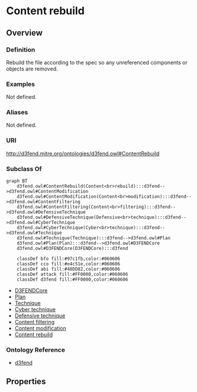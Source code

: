 # Content rebuild

## Overview

### Definition
Rebuild the file according to the spec so any unreferenced components or objects are removed.

### Examples
Not defined.

### Aliases
Not defined.

### URI
http://d3fend.mitre.org/ontologies/d3fend.owl#ContentRebuild

### Subclass Of
```mermaid
graph BT
    d3fend.owl#ContentRebuild(Content<br>rebuild):::d3fend-->d3fend.owl#ContentModification
    d3fend.owl#ContentModification(Content<br>modification):::d3fend-->d3fend.owl#ContentFiltering
    d3fend.owl#ContentFiltering(Content<br>filtering):::d3fend-->d3fend.owl#DefensiveTechnique
    d3fend.owl#DefensiveTechnique(Defensive<br>technique):::d3fend-->d3fend.owl#CyberTechnique
    d3fend.owl#CyberTechnique(Cyber<br>technique):::d3fend-->d3fend.owl#Technique
    d3fend.owl#Technique(Technique):::d3fend-->d3fend.owl#Plan
    d3fend.owl#Plan(Plan):::d3fend-->d3fend.owl#D3FENDCore
    d3fend.owl#D3FENDCore(D3FENDCore):::d3fend
    
    classDef bfo fill:#97c1fb,color:#060606
    classDef cco fill:#e4c51e,color:#060606
    classDef abi fill:#48DD82,color:#060606
    classDef attack fill:#FF0000,color:#060606
    classDef d3fend fill:#FF0000,color:#060606
```

- [D3FENDCore](/docs/ontology/reference/model/D3FENDCore/D3FENDCore.md)
- [Plan](/docs/ontology/reference/model/D3FENDCore/Plan/Plan.md)
- [Technique](/docs/ontology/reference/model/D3FENDCore/Plan/Technique/Technique.md)
- [Cyber technique](/docs/ontology/reference/model/D3FENDCore/Plan/Technique/Cyber%20technique/Cyber%20technique.md)
- [Defensive technique](/docs/ontology/reference/model/D3FENDCore/Plan/Technique/Cyber%20technique/Defensive%20technique/Defensive%20technique.md)
- [Content filtering](/docs/ontology/reference/model/D3FENDCore/Plan/Technique/Cyber%20technique/Defensive%20technique/Content%20filtering/Content%20filtering.md)
- [Content modification](/docs/ontology/reference/model/D3FENDCore/Plan/Technique/Cyber%20technique/Defensive%20technique/Content%20filtering/Content%20modification/Content%20modification.md)
- [Content rebuild](/docs/ontology/reference/model/D3FENDCore/Plan/Technique/Cyber%20technique/Defensive%20technique/Content%20filtering/Content%20modification/Content%20rebuild/Content%20rebuild.md)


### Ontology Reference
- [d3fend](http://d3fend.mitre.org/ontologies/d3fend.owl#)

## Properties
